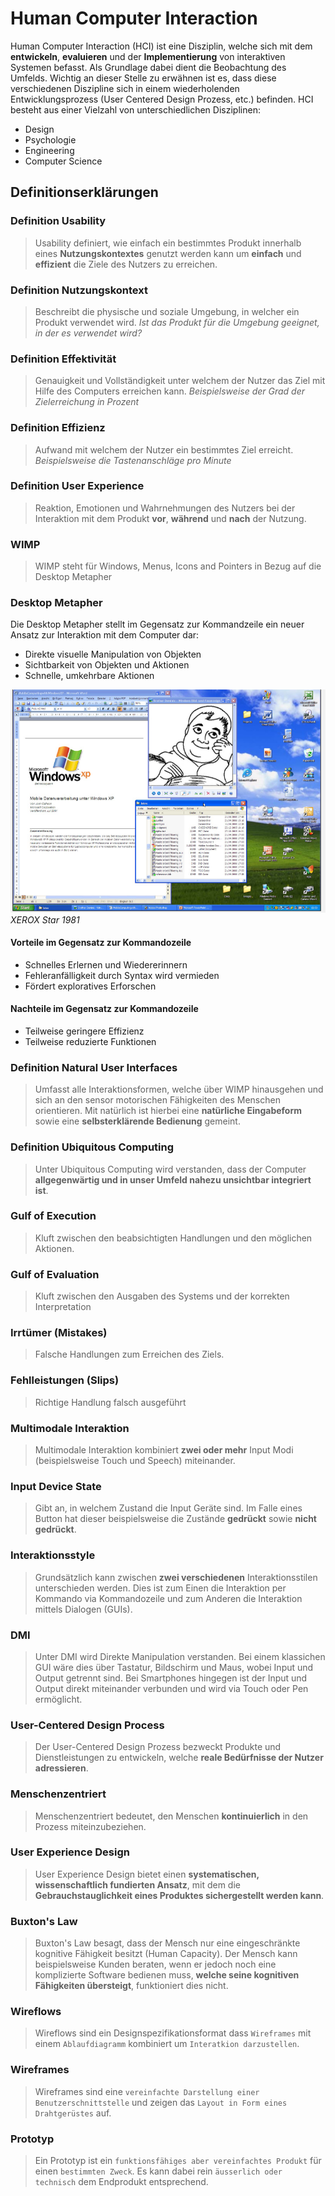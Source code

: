 # Human Computer Interaction
Human Computer Interaction (HCI) ist eine Disziplin, welche sich mit dem **entwickeln**, **evaluieren** und der **Implementierung** von interaktiven Systemen befasst. Als Grundlage dabei dient die Beobachtung des Umfelds.
Wichtig an dieser Stelle zu erwähnen ist es, dass diese verschiedenen Diszipline sich in einem wiederholenden Entwicklungsprozess (User Centered Design Prozess, etc.) befinden.
HCI besteht aus einer Vielzahl von unterschiedlichen Disziplinen:
* Design
* Psychologie
* Engineering
* Computer Science

## Definitionserklärungen

### Definition Usability
> Usability definiert, wie einfach ein bestimmtes Produkt innerhalb eines **Nutzungskontextes** genutzt werden kann um **einfach** und **effizient** die Ziele des Nutzers zu erreichen.

### Definition Nutzungskontext
> Beschreibt die physische und soziale Umgebung, in welcher ein Produkt verwendet wird.
> *Ist das Produkt für die Umgebung geeignet, in der es verwendet wird?*


### Definition Effektivität
> Genauigkeit und Vollständigkeit unter welchem der Nutzer das Ziel mit Hilfe des Computers erreichen kann. *Beispielsweise der Grad der Zielerreichung in Prozent*

### Definition Effizienz
> Aufwand mit welchem der Nutzer ein bestimmtes Ziel erreicht. *Beispielsweise die Tastenanschläge pro Minute*

### Definition User Experience
> Reaktion, Emotionen und Wahrnehmungen des Nutzers bei der Interaktion mit dem Produkt **vor**, **während** und **nach** der Nutzung.

### WIMP
> WIMP steht für Windows, Menus, Icons and Pointers in Bezug auf die Desktop Metapher



### Desktop Metapher
Die Desktop Metapher stellt im Gegensatz zur Kommandzeile ein neuer Ansatz zur Interaktion mit dem Computer dar:
* Direkte visuelle Manipulation von Objekten
* Sichtbarkeit von Objekten und Aktionen
* Schnelle, umkehrbare Aktionen

![Desktop Metapher](./images/desktop_metapher.png)
*XEROX Star 1981*

#### Vorteile im Gegensatz zur Kommandozeile
* Schnelles Erlernen und Wiedererinnern
* Fehleranfälligkeit durch Syntax wird vermieden
* Fördert exploratives Erforschen

#### Nachteile im Gegensatz zur Kommandozeile
* Teilweise geringere Effizienz
* Teilweise reduzierte Funktionen

### Definition Natural User Interfaces
> Umfasst alle Interaktionsformen, welche über WIMP hinausgehen und sich an den sensor motorischen Fähigkeiten des Menschen orientieren. Mit natürlich ist hierbei eine **natürliche Eingabeform** sowie eine **selbsterklärende Bedienung** gemeint. 

### Definition Ubiquitous Computing
> Unter Ubiquitous Computing wird verstanden, dass der Computer **allgegenwärtig und in unser Umfeld nahezu unsichtbar integriert ist**.

### Gulf of Execution
> Kluft zwischen den beabsichtigten Handlungen und den möglichen Aktionen.

### Gulf of Evaluation
> Kluft zwischen den Ausgaben des Systems und der korrekten Interpretation

### Irrtümer (Mistakes)
> Falsche Handlungen zum Erreichen des Ziels.

### Fehlleistungen (Slips)
> Richtige Handlung falsch ausgeführt

### Multimodale Interaktion
> Multimodale Interaktion kombiniert **zwei oder mehr** Input Modi (beispielsweise Touch und Speech) miteinander.

### Input Device State
> Gibt an, in welchem Zustand die Input Geräte sind. Im Falle eines Button hat dieser beispielsweise die Zustände **gedrückt** sowie **nicht gedrückt**.

### Interaktionsstyle
> Grundsätzlich kann zwischen **zwei verschiedenen** Interaktionsstilen unterschieden werden. Dies ist zum Einen die Interaktion per Kommando via Kommandozeile und zum Anderen die Interaktion mittels Dialogen (GUIs).

### DMI
> Unter DMI wird Direkte Manipulation verstanden. Bei einem klassichen GUI wäre dies über Tastatur, Bildschirm und Maus, wobei Input und Output getrennt sind. Bei Smartphones hingegen ist der Input und Output direkt miteinander verbunden und wird via Touch oder Pen ermöglicht. 

### User-Centered Design Process
> Der User-Centered Design Prozess bezweckt Produkte und Dienstleistungen zu entwickeln, welche **reale Bedürfnisse der Nutzer adressieren**.

### Menschenzentriert
> Menschenzentriert bedeutet, den Menschen **kontinuierlich** in den Prozess miteinzubeziehen.

### User Experience Design
> User Experience Design bietet einen **systematischen, wissenschaftlich fundierten Ansatz**, mit dem die **Gebrauchstauglichkeit eines Produktes sichergestellt werden kann**.

### Buxton's Law
> Buxton's Law besagt, dass der Mensch nur eine eingeschränkte kognitive Fähigkeit besitzt (Human Capacity). Der Mensch kann beispielsweise Kunden beraten, wenn er jedoch noch eine komplizierte Software bedienen muss, **welche seine kognitiven Fähigkeiten übersteigt**, funktioniert dies nicht.

### Wireflows
> Wireflows sind ein Designspezifikationsformat dass `Wireframes` mit einem `Ablaufdiagramm` kombiniert um `Interatkion darzustellen`.

### Wireframes
> Wireframes sind eine `vereinfachte Darstellung einer Benutzerschnittstelle` und zeigen das `Layout in Form eines Drahtgerüstes` auf.

### Prototyp
> Ein Prototyp ist ein `funktionsfähiges aber vereinfachtes Produkt` für einen `bestimmten Zweck`. Es kann dabei rein `äusserlich oder technisch` dem Endprodukt entsprechend. 
